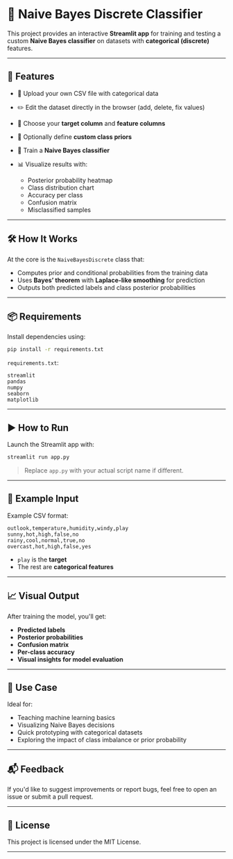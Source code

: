 # 🧠 Naive Bayes Discrete Classifier

This project provides an interactive **Streamlit app** for training and testing a custom **Naive Bayes classifier** on datasets with **categorical (discrete)** features.

---

## 🚀 Features

* 📂 Upload your own CSV file with categorical data
* ✏️ Edit the dataset directly in the browser (add, delete, fix values)
* 🎯 Choose your **target column** and **feature columns**
* 🧮 Optionally define **custom class priors**
* 🧠 Train a **Naive Bayes classifier**
* 📊 Visualize results with:

  * Posterior probability heatmap
  * Class distribution chart
  * Accuracy per class
  * Confusion matrix
  * Misclassified samples

---

## 🛠️ How It Works

At the core is the `NaiveBayesDiscrete` class that:

* Computes prior and conditional probabilities from the training data
* Uses **Bayes’ theorem** with **Laplace-like smoothing** for prediction
* Outputs both predicted labels and class posterior probabilities

---

## 📦 Requirements

Install dependencies using:

```bash
pip install -r requirements.txt
```

`requirements.txt`:

```
streamlit
pandas
numpy
seaborn
matplotlib
```

---

## ▶️ How to Run

Launch the Streamlit app with:

```bash
streamlit run app.py
```

> Replace `app.py` with your actual script name if different.

---

## 📁 Example Input

Example CSV format:

```csv
outlook,temperature,humidity,windy,play
sunny,hot,high,false,no
rainy,cool,normal,true,no
overcast,hot,high,false,yes
```

* `play` is the **target**
* The rest are **categorical features**

---

## 📈 Visual Output

After training the model, you'll get:

* **Predicted labels**
* **Posterior probabilities**
* **Confusion matrix**
* **Per-class accuracy**
* **Visual insights for model evaluation**

---

## 🧪 Use Case

Ideal for:

* Teaching machine learning basics
* Visualizing Naive Bayes decisions
* Quick prototyping with categorical datasets
* Exploring the impact of class imbalance or prior probability

---

## 📬 Feedback

If you'd like to suggest improvements or report bugs, feel free to open an issue or submit a pull request.

---

## 📄 License

This project is licensed under the MIT License.

---